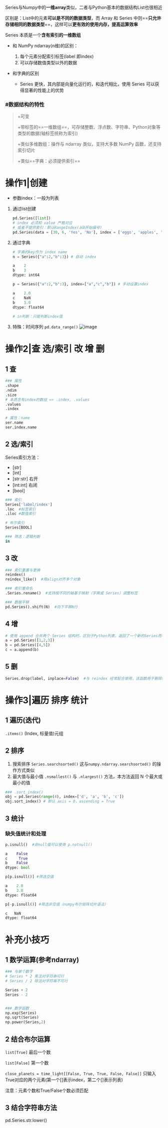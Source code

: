 Series与Numpy中的**一维array**类似，二者与Python基本的数据结构List也很相近

区别是：List中的元素**可以是不同的数据类型**，而 Array 和 Series 中则==**只允许存储相同的数据类型**==，这样可以**更有效的使用内存，提高运算效率**



Series 本质是一个**含有索引的一维数组**

- 和 NumPy ndarray(n维)的区别：
  1. 每个元素分配索引标签(label 即index)
  2. 可以存储数值类型以外的数据

- 和字典的区别
  - Series 更快，其内部是向量化运行的，和迭代相比，使用 Series 可以获得显著的性能上的优势



### #数据结构的特性

> +可变
>
> +带标签的==一维数组==，可存储整数、浮点数、字符串、Python对象等类型的数据(轴标签统称为索引)
>
> +类似多维数组：操作与 ndarray 类似，支持大多数 NumPy 函数，还支持索引切片
>
> +类似==字典：必须提供索引==





# 操作1|创建

- 参数index：一般为列表

1. 通过list创建

   ```python
   pd.Series([list])
   # index 必须和 value 严格对应
   # 或者不提供索引：默认RangeIndex(从0开始编号)
   pd.Series(data = [30, 6, 'Yes', 'No'], index = ['eggs', 'apples', 'milk', 'bread'])
   ```

2. 通过字典

   ```python
   # 字典的key作为 index name
   n = Series({"a":2,"b":3}) # 自动 index
   
   a    2
   b    3
   dtype: int64
   
   p = Series({"a":2,"b":3}, index=["a","c","b"]) # 手动设置index
   
   a    2.0
   c    NaN
   b    3.0
   dtype: float64
       
   # in判断：只能判断index值
   ```

   

3. 特殊：时间序列
   `pd.data_range()`
   ![image](https://cdn.nlark.com/yuque/0/2020/png/1136179/1591174539183-9abd2a4b-94fd-4712-bd70-16d5563ebe3c.png)



# 操作2|查 选/索引 改 增 删



## 1 查

```python
### 属性
.shape
.ndim
.size
# 本质含有index的数组 => .index, .values
.values
.index

# 属性：name
ser.name
ser.index.name
```



## 2 选/索引

Series索引方法：

- [str]
- [int]
- [str:str] 右开
- [int:int] 右闭
- [bool] 

```python
### 索引
Series['label/index']
.loc  #标签索引
.iloc #数值索引

# 布尔索引
Series[BOOL]

### 筛选：逻辑判断
in
```



## 3 改

```python
### 索引重置与更换
reindex()
reindex_like()  #用align对齐多个对象

### 索引重命名
.Series.rename()  #支持按不同的轴基于映射（字典或 Series）调整标签

### 数据平移
pd.Series().shift(N)  #向下平移N行
```



## 4 增

```python
# 使用 append 合并两个 Series 结构时，区别于Python列表，返回了一个新的Series而不是就地修改
a = pd.Series([1,2,3])
b = pd.Series([4,5])
c = a.append(b)
```







## 5 删

```python
Series.drop(label, inplace=False)  #与 reindex 经常配合使用，该函数用于删除轴上的一组标签
```







# 操作3|遍历 排序 统计



## 1 遍历(迭代)

`.items()`  (Index, 标量值)元组



## 2 排序

1. 搜索排序
   `Series.searchsorted()`  这与`numpy.ndarray.searchsorted()` 的操作方式类似
2. 最大值与最小值
   `.nsmallest()` 与 `.nlargest()` 方法，本方法返回 N 个最大或最小的值

```python
### .sort_index()
obj = pd.Series(range(4), index=['d', 'a', 'b', 'c'])
obj.sort_index() # 默认 axis = 0，ascending = True
```





## 3 统计

### 缺失值统计和处理

```python
p.isnull()  #非null值可以使用 p.notnull()

a    False
c     True
b    False
dtype: bool

p[p.isnull()] #筛选空值

a    2.0
b    3.0
dtype: float64

p[-p.isnull()] #筛选非空值（numpy布尔矩阵切片语法）

c   NaN
dtype: float64
```





# 补充小技巧

## 1 数学运算(参考ndarray)

```python
### 与单个数字
# Series * 2 乘法对字符串可行
# Series / 2 除法对字符串不可行

Series + 2
Series - 2


### 数学函数
np.exp(Series)
np.sqrt(Series)
np.power(Series,2)
```



## 2 结合布尔运算

`list[True]`  最后一个数

`list[False]` 第一个数

`close_planets = time_light[[False, True, True, False, False]]`  只输入True对应的两个元素(第一个[]表示index，第二个[]表示列表)

注意：元素个数和True/False个数必须匹配





## 3 结合字符串方法

pd.Series.str.lower()
